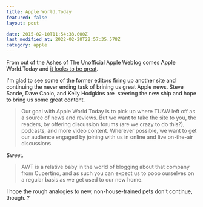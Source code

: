 ```yaml
---
title: Apple World.Today
featured: false
layout: post

date: 2015-02-10T11:54:33.000Z
last_modified_at: 2022-02-28T22:57:35.578Z
category: apple
---
```


From out of the Ashes of The Unofficial Apple Weblog comes Apple World.Today and [it looks to be great](http://appleworld.today).

I'm glad to see some of the former editors firing up another site and continuing the never ending task of brining us great Apple news. Steve Sande, Dave Caolo, and Kelly Hodgkins are &nbsp;steering the new ship and hope to bring us some great content.

> Our goal with Apple World Today is to pick up where TUAW left off as a source of news and reviews. But we want to take the site to you, the readers, by offering discussion forums (are we crazy to do this?), podcasts, and more video content. Wherever possible, we want to get our audience engaged by joining with us in online and live on-the-air discussions.

Sweet.

> AWT is a relative baby in the world of blogging about that company from Cupertino, and as such you can expect us to poop ourselves on a regular basis as we get used to our new home.

I hope the rough analogies to new, non-house-trained pets don't continue, though. ?

